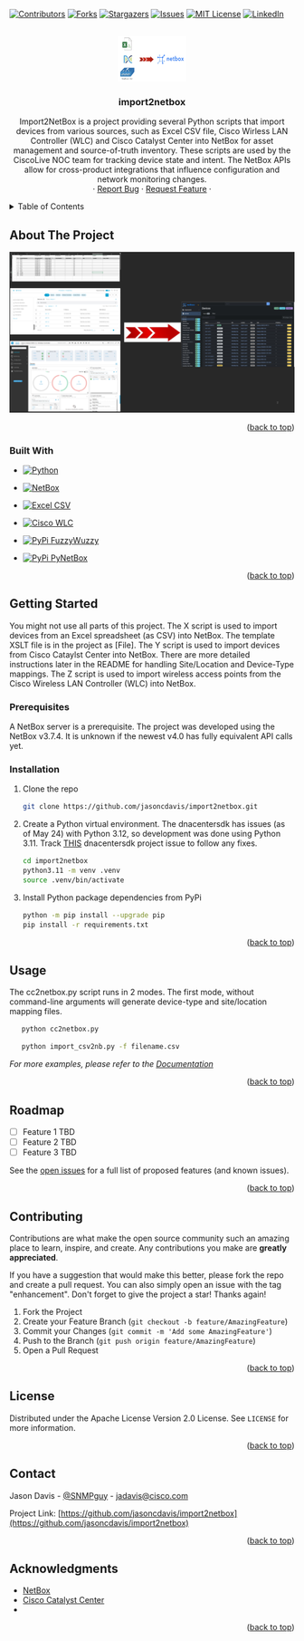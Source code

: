 <!-- Improved compatibility of back to top link: See: https://github.com/othneildrew/Best-README-Template/pull/73 -->
<a name="readme-top"></a>

<!-- PROJECT SHIELDS -->
<!--
*** I'm using markdown "reference style" links for readability.
*** Reference links are enclosed in brackets [ ] instead of parentheses ( ).
*** See the bottom of this document for the declaration of the reference variables
*** for contributors-url, forks-url, etc. This is an optional, concise syntax you may use.
*** https://www.markdownguide.org/basic-syntax/#reference-style-links
-->
[![Contributors][contributors-shield]][contributors-url]
[![Forks][forks-shield]][forks-url]
[![Stargazers][stars-shield]][stars-url]
[![Issues][issues-shield]][issues-url]
[![MIT License][license-shield]][license-url]
[![LinkedIn][linkedin-shield]][linkedin-url]



<!-- PROJECT LOGO -->
<br />
<div align="center">
  <a href="https://github.com/jasoncdavis/import2netbox">
    <img src="images/import2netbox_logo.png" alt="Logo" width="120" height="80">
  </a>

<h3 align="center">import2netbox</h3>

  <p align="center">
    Import2NetBox is a project providing several Python scripts that import
    devices from various sources, such as Excel CSV file, Cisco Wirless LAN
    Controller (WLC) and Cisco Catalyst Center into NetBox for asset
    management and source-of-truth inventory.  These scripts are used by 
    the CiscoLive NOC team for tracking device state and intent.  The 
    NetBox APIs allow for cross-product integrations that influence
    configuration and network monitoring changes. 
    <br />
    ·
    <a href="https://github.com/jasoncdavis/import2netbox/issues/new?labels=bug&template=bug-report---.md">Report Bug</a>
    ·
    <a href="https://github.com/jasoncdavis/import2netbox/issues/new?labels=enhancement&template=feature-request---.md">Request Feature</a>
    ·
  </p>
</div>



<!-- TABLE OF CONTENTS -->
<details>
  <summary>Table of Contents</summary>
  <ol>
    <li>
      <a href="#about-the-project">About The Project</a>
      <ul>
        <li><a href="#built-with">Built With</a></li>
      </ul>
    </li>
    <li>
      <a href="#getting-started">Getting Started</a>
      <ul>
        <li><a href="#prerequisites">Prerequisites</a></li>
        <li><a href="#installation">Installation</a></li>
      </ul>
    </li>
    <li><a href="#usage">Usage</a></li>
    <li><a href="#roadmap">Roadmap</a></li>
    <li><a href="#contributing">Contributing</a></li>
    <li><a href="#license">License</a></li>
    <li><a href="#contact">Contact</a></li>
    <li><a href="#acknowledgments">Acknowledgments</a></li>
  </ol>
</details>



<!-- ABOUT THE PROJECT -->
## About The Project

[![import2netbox Screen Shot][product-screenshot]](https://example.com)


<p align="right">(<a href="#readme-top">back to top</a>)</p>



### Built With

* [![Python][Python-shield]][Python-url]
* [![NetBox][Netbox-shield]][Netbox-url]

* [![Excel CSV][Excel-shield]][Excel-url]
* [![Cisco WLC][CiscoWLC-shield]][WLC-url]
* [![PyPi FuzzyWuzzy][Fuzzywuzzy-shield]][Fuzzywuzzy-url]
* [![PyPi PyNetBox][Pynetbox-shield]][Pynetbox-url]

<p align="right">(<a href="#readme-top">back to top</a>)</p>



<!-- GETTING STARTED -->
## Getting Started

You might not use all parts of this project.  The X script is used to import devices from an Excel spreadsheet (as CSV) into NetBox.  The template XSLT file is in the project as [File].
The Y script is used to import devices from Cisco Cataylst Center into NetBox. There are more detailed instructions later in the README for handling Site/Location and Device-Type mappings.
The Z script is used to import wireless access points from the Cisco Wireless LAN Controller (WLC) into NetBox.

### Prerequisites

A NetBox server is a prerequisite. The project was developed using the NetBox v3.7.4.  It is unknown if the newest v4.0 has fully equivalent API calls yet.


### Installation

1. Clone the repo
   ```sh
   git clone https://github.com/jasoncdavis/import2netbox.git
   ```
2. Create a Python virtual environment.  The dnacentersdk has issues (as of May 24) with Python 3.12, so development was done using Python 3.11.  Track [THIS](https://github.com/cisco-en-programmability/dnacentersdk/issues/145) dnacentersdk project issue to follow any fixes.

   ```sh
   cd import2netbox
   python3.11 -m venv .venv
   source .venv/bin/activate
   ```
3. Install Python package dependencies from PyPi
   ```sh
   python -m pip install --upgrade pip
   pip install -r requirements.txt
   ```

<p align="right">(<a href="#readme-top">back to top</a>)</p>



<!-- USAGE EXAMPLES -->
## Usage

The cc2netbox.py script runs in 2 modes.  The first mode, without command-line arguments will generate device-type and site/location mapping files.

```sh
   python cc2netbox.py
   ```

```sh
   python import_csv2nb.py -f filename.csv
   ```

_For more examples, please refer to the [Documentation](https://example.com)_

<p align="right">(<a href="#readme-top">back to top</a>)</p>



<!-- ROADMAP -->
## Roadmap

- [ ] Feature 1 TBD
- [ ] Feature 2 TBD
- [ ] Feature 3 TBD

See the [open issues](https://github.com/jasoncdavis/import2netbox/issues) for a full list of proposed features (and known issues).

<p align="right">(<a href="#readme-top">back to top</a>)</p>



<!-- CONTRIBUTING -->
## Contributing

Contributions are what make the open source community such an amazing place to learn, inspire, and create. Any contributions you make are **greatly appreciated**.

If you have a suggestion that would make this better, please fork the repo and create a pull request. You can also simply open an issue with the tag "enhancement".
Don't forget to give the project a star! Thanks again!

1. Fork the Project
2. Create your Feature Branch (`git checkout -b feature/AmazingFeature`)
3. Commit your Changes (`git commit -m 'Add some AmazingFeature'`)
4. Push to the Branch (`git push origin feature/AmazingFeature`)
5. Open a Pull Request

<p align="right">(<a href="#readme-top">back to top</a>)</p>



<!-- LICENSE -->
## License

Distributed under the Apache License Version 2.0 License. See `LICENSE` for more information.

<p align="right">(<a href="#readme-top">back to top</a>)</p>



<!-- CONTACT -->
## Contact

Jason Davis - [@SNMPguy](https://twitter.com/SNMPguy) - jadavis@cisco.com

Project Link: [https://github.com/jasoncdavis/import2netbox](https://github.com/jasoncdavis/import2netbox)

<p align="right">(<a href="#readme-top">back to top</a>)</p>



<!-- ACKNOWLEDGMENTS -->
## Acknowledgments

* [NetBox](https://github.com/netbox-community/netbox)
* [Cisco Catalyst Center](https://developer.cisco.com/catalyst-center/)
* []()

<p align="right">(<a href="#readme-top">back to top</a>)</p>



<!-- MARKDOWN LINKS & IMAGES -->
<!-- https://www.markdownguide.org/basic-syntax/#reference-style-links -->
[contributors-shield]: https://img.shields.io/github/contributors/jasoncdavis/import2netbox.svg?style=for-the-badge
[contributors-url]: https://github.com/jasoncdavis/import2netbox/graphs/contributors
[forks-shield]: https://img.shields.io/github/forks/jasoncdavis/import2netbox.svg?style=for-the-badge
[forks-url]: https://github.com/jasoncdavis/import2netbox/network/members
[stars-shield]: https://img.shields.io/github/stars/jasoncdavis/import2netbox.svg?style=for-the-badge
[stars-url]: https://github.com/jasoncdavis/import2netbox/stargazers
[issues-shield]: https://img.shields.io/github/issues/jasoncdavis/import2netbox.svg?style=for-the-badge
[issues-url]: https://github.com/jasoncdavis/import2netbox/issues
[license-shield]: https://img.shields.io/github/license/jasoncdavis/import2netbox.svg?style=for-the-badge
[license-url]: https://github.com/jasoncdavis/import2netbox/blob/master/LICENSE.txt
[linkedin-shield]: https://img.shields.io/badge/-LinkedIn-black.svg?style=for-the-badge&logo=linkedin&colorB=555
[linkedin-url]: https://linkedin.com/in/jasoncdavis
[product-screenshot]: images/screenshot.png

[Python-shield]: https://img.shields.io/badge/python-3670A0?style=for-the-badge&logo=python&logoColor=ffdd54
[Python-url]: https://www.python.org/
[Netbox-shield]: https://img.shields.io/badge/NetBox-3.7.4-blue
[Netbox-url]: https://github.com/netbox-community/netbox

[Excel-shield]: https://img.shields.io/badge/Microsoft_Excel-217346?logo=microsoft-excel&logoColor=white
[Excel-url]: https://www.microsoft.com/en-us/microsoft-365/excel
[CiscoWLC-shield]: https://img.shields.io/badge/WLC--brightgreen?logo=cisco
[WLC-url]: https://www.cisco.com/site/us/en/products/networking/wireless/wireless-lan-controllers/index.html
[Fuzzywuzzy-shield]: https://img.shields.io/pypi/v/fuzzywuzzy?label=fuzzywuzzy
[Fuzzywuzzy-url]: https://pypi.org/project/fuzzywuzzy/
[Pynetbox-shield]: https://img.shields.io/pypi/v/pynetbox?label=pynetbox
[Pynetbox-url]: https://pypi.org/project/pynetbox/
